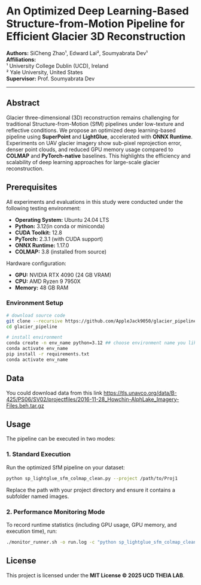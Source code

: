 # An Optimized Deep Learning-Based Structure-from-Motion Pipeline for Efficient Glacier 3D Reconstruction

**Authors:** SiCheng Zhao¹, Edward Lai², Soumyabrata Dev¹  \
**Affiliations:**  
¹ University College Dublin (UCD), Ireland  
² Yale University, United States \
**Supervisor:** Prof. Soumyabrata Dev

---

## Abstract
Glacier three-dimensional (3D) reconstruction remains challenging for traditional Structure-from-Motion (SfM) pipelines under low-texture and reflective conditions. We propose an optimized deep learning-based pipeline using **SuperPoint** and **LightGlue**, accelerated with **ONNX Runtime**. Experiments on UAV glacier imagery show sub-pixel reprojection error, denser point clouds, and reduced GPU memory usage compared to **COLMAP** and **PyTorch-native** baselines. This highlights the efficiency and scalability of deep learning approaches for large-scale glacier reconstruction.

## Prerequisites

All experiments and evaluations in this study were conducted under the following testing environment:

- **Operating System:** Ubuntu 24.04 LTS  
- **Python:** 3.12(in conda or miniconda)
- **CUDA Toolkit:** 12.8
- **PyTorch:** 2.3.1 (with CUDA support)  
- **ONNX Runtime:** 1.17.0  
- **COLMAP:** 3.8 (installed from source)  

Hardware configuration:
- **GPU:** NVIDIA RTX 4090 (24 GB VRAM)  
- **CPU:** AMD Ryzen 9 7950X  
- **Memory:** 48 GB RAM

### Environment Setup
```bash
# download source code
git clone --recursive https://github.com/AppleJack9050/glacier_pipeline.git
cd glacier_pipeline

# install environment
conda create -n env_name python=3.12 ## choose environment name you like
conda activate env_name
pip install -r requirements.txt
conda activate env_name
```
## Data
You could download data from this link https://tls.unavco.org/data/B-425/PS06/SV02/projectfiles/2016-11-28_Howchin-AlphLake_Imagery-Files.beh.tar.gz

## Usage

The pipeline can be executed in two modes:

### 1. Standard Execution
Run the optimized SfM pipeline on your dataset:
```bash
python sp_lightglue_sfm_colmap_clean.py --project /path/to/Proj1
```
Replace the path with your project directory and ensure it contains a subfolder named images.

### 2. Performance Monitoring Mode
To record runtime statistics (including GPU usage, GPU memory, and execution time), run:
```bash
./monitor_runner.sh -o run.log -c "python sp_lightglue_sfm_colmap_clean.py --project /path/to/Proj1"
```

## License
This project is licensed under the **MIT License © 2025 UCD THEIA LAB**.
